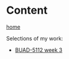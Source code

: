 # Content

[home](..)

Selections of my work:
 * [BUAD-5112 week 3](https://github.com/Qubular/BUAD-5112/blob/master/Week%203/M3Graphing.ipynb)
 